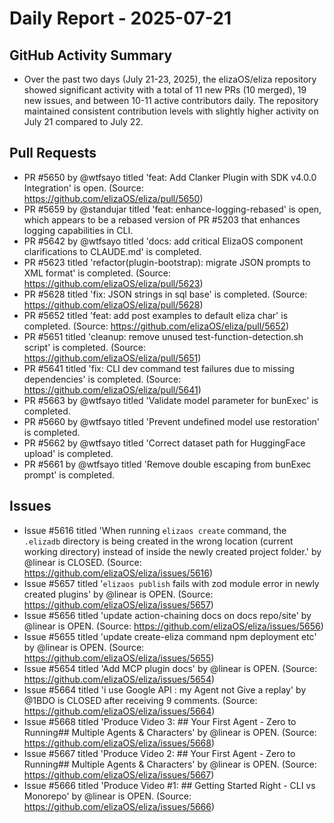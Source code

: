 # Daily Report - 2025-07-21

## GitHub Activity Summary
- Over the past two days (July 21-23, 2025), the elizaOS/eliza repository showed significant activity with a total of 11 new PRs (10 merged), 19 new issues, and between 10-11 active contributors daily. The repository maintained consistent contribution levels with slightly higher activity on July 21 compared to July 22.

## Pull Requests
- PR #5650 by @wtfsayo titled 'feat: Add Clanker Plugin with SDK v4.0.0 Integration' is open. (Source: https://github.com/elizaOS/eliza/pull/5650)
- PR #5659 by @standujar titled 'feat: enhance-logging-rebased' is open, which appears to be a rebased version of PR #5203 that enhances logging capabilities in CLI.
- PR #5642 by @wtfsayo titled 'docs: add critical ElizaOS component clarifications to CLAUDE.md' is completed.
- PR #5623 titled 'refactor(plugin-bootstrap): migrate JSON prompts to XML format' is completed. (Source: https://github.com/elizaOS/eliza/pull/5623)
- PR #5628 titled 'fix: JSON strings in sql base' is completed. (Source: https://github.com/elizaOS/eliza/pull/5628)
- PR #5652 titled 'feat: add post examples to default eliza char' is completed. (Source: https://github.com/elizaOS/eliza/pull/5652)
- PR #5651 titled 'cleanup: remove unused test-function-detection.sh script' is completed. (Source: https://github.com/elizaOS/eliza/pull/5651)
- PR #5641 titled 'fix: CLI dev command test failures due to missing dependencies' is completed. (Source: https://github.com/elizaOS/eliza/pull/5641)
- PR #5663 by @wtfsayo titled 'Validate model parameter for bunExec' is completed.
- PR #5660 by @wtfsayo titled 'Prevent undefined model use restoration' is completed.
- PR #5662 by @wtfsayo titled 'Correct dataset path for HuggingFace upload' is completed.
- PR #5661 by @wtfsayo titled 'Remove double escaping from bunExec prompt' is completed.

## Issues
- Issue #5616 titled 'When running `elizaos create` command, the `.elizadb` directory is being created in the wrong location (current working directory) instead of inside the newly created project folder.' by @linear is CLOSED. (Source: https://github.com/elizaOS/eliza/issues/5616)
- Issue #5657 titled '`elizaos publish` fails with zod module error in newly created plugins' by @linear is OPEN. (Source: https://github.com/elizaOS/eliza/issues/5657)
- Issue #5656 titled 'update action-chaining docs on docs repo/site' by @linear is OPEN. (Source: https://github.com/elizaOS/eliza/issues/5656)
- Issue #5655 titled 'update create-eliza command npm deployment etc' by @linear is OPEN. (Source: https://github.com/elizaOS/eliza/issues/5655)
- Issue #5654 titled 'Add MCP plugin docs' by @linear is OPEN. (Source: https://github.com/elizaOS/eliza/issues/5654)
- Issue #5664 titled 'i use Google API : my Agent not Give a replay' by @1BDO is CLOSED after receiving 9 comments. (Source: https://github.com/elizaOS/eliza/issues/5664)
- Issue #5668 titled 'Produce Video 3: ## Your First Agent - Zero to Running## Multiple Agents & Characters' by @linear is OPEN. (Source: https://github.com/elizaOS/eliza/issues/5668)
- Issue #5667 titled 'Produce Video 2: ## Your First Agent - Zero to Running## Multiple Agents & Characters' by @linear is OPEN. (Source: https://github.com/elizaOS/eliza/issues/5667)
- Issue #5666 titled 'Produce Video #1: ## Getting Started Right - CLI vs Monorepo' by @linear is OPEN. (Source: https://github.com/elizaOS/eliza/issues/5666)